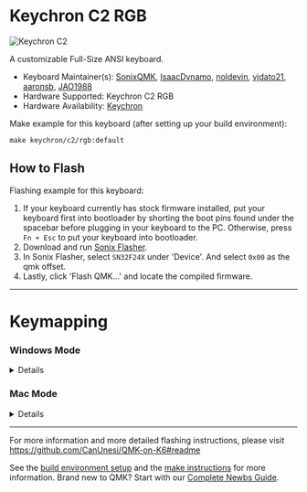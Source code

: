 # Keychron C2 RGB

![Keychron C2](https://i.imgur.com/QtV3Kk3.jpg)

A customizable Full-Size ANSI keyboard.

* Keyboard Maintainer(s): [SonixQMK](https://github.com/SonixQMK), [IsaacDynamo](https://github.com/IsaacDynamo), [noldevin](https://github.com/noldevin), [vjdato21](https://github.com/vjdato21), [aaronsb](https://github.com/aaronsb), [JAO1988](https://github.com/JAO1988)
* Hardware Supported: Keychron C2 RGB
* Hardware Availability: [Keychron](https://www.keychron.com/products/keychron-c2-wired-mechanical-keyboard)

Make example for this keyboard (after setting up your build environment):

    make keychron/c2/rgb:default

## How to Flash
Flashing example for this keyboard:
1. If your keyboard currently has stock firmware installed, put your keyboard first into bootloader by shorting the boot pins found under the spacebar before plugging in your keyboard to the PC. Otherwise, press `Fn + Esc` to put your keyboard into bootloader.
1. Download and run [Sonix Flasher](https://github.com/SonixQMK/sonix-flasher/releases/latest).
1. In Sonix Flasher, select `SN32F24X` under 'Device'. And select `0x00` as the qmk offset.
1. Lastly, click 'Flash QMK...' and locate the compiled firmware.

* * *
# Keymapping
### Windows Mode
<details>

Without Fn | With Fn
---------- | -------
F1 | Decrease PC Brightness
F2 | Increase PC Brightness
F3 | Task View
F4 | File Explorer
F5 | Decrease KB Brightness
F6 | Increase KB Brightness
F7 | Previous Track
F8 | Play/Pause Track
F9 | Next Track
F10 | Mute
F11 | Decrease Volume
F12 | Increase Volume
Print Screen | Snip & Sketch
Cortana / Microsoft Teams | None
Change RGB | Toggle RGB
⊞ | Windows Key Lock Toggle
Home | NKRO Toggle
↑ | Increase RGB Hue
← | Decrease RGB Saturation
↓ | Decrease RGB Hue
→ | Increase RGB Saturation

</details>

### Mac Mode
<details>

Without Fn | With Fn
---------- | -------
F1 | Decrease PC Brightness
F2 | Increase PC Brightness
F3 | Mission Control
F4 | Finder
F5 | Decrease KB Brightness
F6 | Increase KB Brightness
F7 | Previous Track
F8 | Play/Pause Track
F9 | Next Track
F10 | Mute
F11 | Decrease Volume
F12 | Increase Volume
Take a screenshot (whole screen) | Take a screenshot (specific area)
Siri (hold down) | None
Change RGB | Toggle RGB
Home | NKRO Toggle
↑ | Increase RGB Hue
← | Decrease RGB Saturation
↓ | Decrease RGB Hue
→ | Increase RGB Saturation

</details>

* * *

For more information and more detailed flashing instructions, please visit https://github.com/CanUnesi/QMK-on-K6#readme

See the [build environment setup](https://docs.qmk.fm/#/getting_started_build_tools) and the [make instructions](https://docs.qmk.fm/#/getting_started_make_guide) for more information. Brand new to QMK? Start with our [Complete Newbs Guide](https://docs.qmk.fm/#/newbs).
